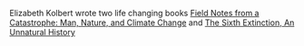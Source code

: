 Elizabeth Kolbert wrote two life changing books [Field Notes from a
Catastrophe: Man, Nature, and Climate Change][1] and [The Sixth Extinction,
An Unnatural History][2]

[1]: https://www.audible.com/pd/Field-Notes-from-a-Catastrophe-Audiobook/B002V8MJPS
[2]: https://www.audible.com/pd/The-Sixth-Extinction-Audiobook/B00FZ4JEAS